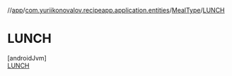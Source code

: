 //[app](../../../../index.md)/[com.yuriikonovalov.recipeapp.application.entities](../../index.md)/[MealType](../index.md)/[LUNCH](index.md)

# LUNCH

[androidJvm]\
[LUNCH](index.md)
